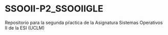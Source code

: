 # SSOOII-P2_SSOOIIGLE
Repositorio para la segunda pŕactica de la Asignatura Sistemas Operativos II de la ESI (UCLM)
